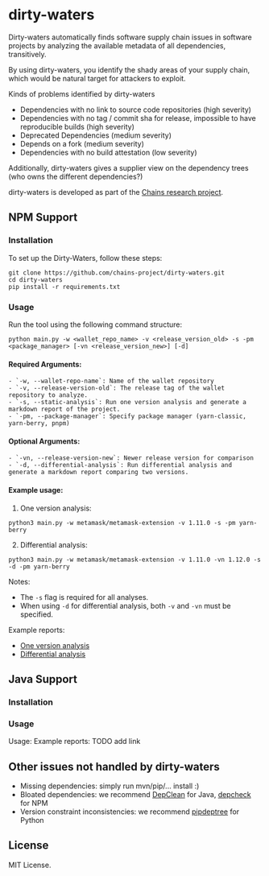 # dirty-waters

Dirty-waters automatically finds software supply chain issues in software projects by analyzing the available metadata of all dependencies, transitively.

By using dirty-waters, you identify the shady areas of your supply chain, which would be natural target for attackers to exploit.

Kinds of problems identified by dirty-waters

* Dependencies with no link to source code repositories (high severity)
* Dependencies with no tag / commit sha for release, impossible to have reproducible builds (high severity)
* Deprecated Dependencies (medium severity)
* Depends on a fork (medium severity)
* Dependencies with no build attestation (low severity)

Additionally, dirty-waters gives a supplier view on the dependency trees (who owns the different dependencies?)

dirty-waters is developed as part of the [Chains research project](https://chains.proj.kth.se/).

## NPM Support

### Installation
To set up the Dirty-Waters, follow these steps:

```
git clone https://github.com/chains-project/dirty-waters.git
cd dirty-waters
pip install -r requirements.txt
```

### Usage
Run the tool using the following command structure:
```
python main.py -w <wallet_repo_name> -v <release_version_old> -s -pm <package_manager> [-vn <release_version_new>] [-d]
```


#### Required Arguments:
```
- `-w, --wallet-repo-name`: Name of the wallet repository
- `-v, --release-version-old`: The release tag of the wallet repository to analyze.
- `-s, --static-analysis`: Run one version analysis and generate a markdown report of the project.
- `-pm, --package-manager`: Specify package manager (yarn-classic, yarn-berry, pnpm)
```

#### Optional Arguments:
```
- `-vn, --release-version-new`: Newer release version for comparison
- `-d, --differential-analysis`: Run differential analysis and generate a markdown report comparing two versions.
```


#### Example usage:
1. One version analysis:
```
python3 main.py -w metamask/metamask-extension -v 1.11.0 -s -pm yarn-berry
```

2. Differential analysis:
```
python3 main.py -w metamask/metamask-extension -v 1.11.0 -vn 1.12.0 -s -d -pm yarn-berry
```

Notes:
- The `-s` flag is required for all analyses.
- When using `-d` for differential analysis, both `-v` and `-vn` must be specified.

Example reports:
- [One version analysis]()
- [Differential analysis]()



## Java Support

### Installation

### Usage

Usage:
Example reports: TODO add link


## Other issues not handled by dirty-waters

* Missing dependencies: simply run mvn/pip/... install :)
* Bloated dependencies: we recommend [DepClean](https://github.com/ASSERT-KTH/depclean) for Java, [depcheck](https://github.com/depcheck/depcheck) for NPM
* Version constraint inconsistencies: we recommend [pipdeptree](https://github.com/tox-dev/pipdeptree) for Python

## License

MIT License.
